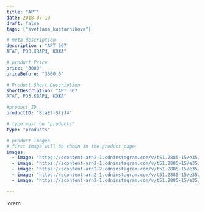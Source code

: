 ```yaml
---
title: "АРТ"
date: 2018-07-19
draft: false
tags: ["svetlana_kustarnikova"]

# meta description
description : "АРТ 567
АГАТ, РОЗ.КВАРЦ, КОЖА"

# product Price
price: "3000"
priceBefore: "3600.0"

# Product Short Description
shortDescription: "АРТ 567
АГАТ, РОЗ.КВАРЦ, КОЖА"

#product ID
productID: "BlaEf-SljJ4"

# type must be "products"
type: "products"

# product Images
# first image will be shown in the product page
images:
  - image: "https://scontent-arn2-1.cdninstagram.com/v/t51.2885-15/e35/36801666_417397982105649_7059101758286462976_n.jpg?_nc_ht=scontent-arn2-1.cdninstagram.com&_nc_cat=109&_nc_ohc=VA4-brBPH6gAX_2Prv6&se=7&tp=1&oh=680cbbd25dd8cab91345f66d253d4690&oe=605E9069&ig_cache_key=MTgyNjc5MjEyMjY2NjI4NzM0Ng%3D%3D.2"
  - image: "https://scontent-arn2-1.cdninstagram.com/v/t51.2885-15/e35/36960212_485921525190939_1411621317718835200_n.jpg?_nc_ht=scontent-arn2-1.cdninstagram.com&_nc_cat=103&_nc_ohc=GMKTa8k1EPoAX8d_rSL&se=7&tp=1&oh=8348214da74c90eb4167839e6d28e207&oe=605E8700&ig_cache_key=MTgyNjc5MjEzNTIxNTc1NDc2MA%3D%3D.2"
  - image: "https://scontent-arn2-2.cdninstagram.com/v/t51.2885-15/e35/36616554_1855565117867849_745150450461835264_n.jpg?_nc_ht=scontent-arn2-2.cdninstagram.com&_nc_cat=105&_nc_ohc=m6TQkRwSSn0AX-jXh9J&se=7&tp=1&oh=de31b22a991aba5c4c9df440fbe7f4f0&oe=60600A21&ig_cache_key=MTgyNjc5MjE0NTkxOTUyMDYxOQ%3D%3D.2"
  - image: "https://scontent-arn2-1.cdninstagram.com/v/t51.2885-15/e35/36767056_208776846639465_1898207027495174144_n.jpg?_nc_ht=scontent-arn2-1.cdninstagram.com&_nc_cat=109&_nc_ohc=sZSJsB_4h20AX9hT8wm&se=7&tp=1&oh=e84e4acba275ec81e64797b6b8fccb2b&oe=6060A683&ig_cache_key=MTgyNjc5MjE1NzE2ODcwMzk1NQ%3D%3D.2"
  - image: "https://scontent-arn2-1.cdninstagram.com/v/t51.2885-15/e35/36758110_2116715681918126_884737162459742208_n.jpg?_nc_ht=scontent-arn2-1.cdninstagram.com&_nc_cat=102&_nc_ohc=1kxf0Y3MAqUAX8PMMCb&se=7&tp=1&oh=06c246bf8deb22329ac885b2049e67ad&oe=605DA6A4&ig_cache_key=MTgyNjc5MjE2NzM4NTk2MDEwNg%3D%3D.2"

---
```

lorem
